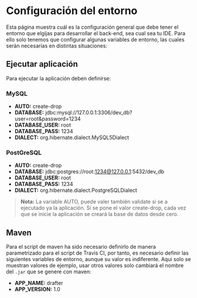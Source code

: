 # Configuración del entorno
Esta página muestra cuál es la configuración general que debe tener el entorno que elgijas para desarrollar el back-end, sea cual sea tu IDE. Para ello solo tenemos que configurar algunas variables de entorno, las cuales serán necesarias en distintas situaciones:

## Ejecutar aplicación
Para ejecutar la aplicación deben definirse:

### MySQL
* **AUTO:** create-drop
* **DATABASE:** jdbc:mysql://127.0.0.1:3306/dev_db?user=root&password=1234
* **DATABASE_USER:** root
* **DATABASE_PASS:** 1234
* **DIALECT:** org.hibernate.dialect.MySQL5Dialect

### PostGreSQL
* **AUTO:** create-drop
* **DATABASE:** jdbc:postgres://root:1234@127.0.0.1:5432/dev_db
* **DATABASE_USER:** root
* **DATABASE_PASS:** 1234
* **DIALECT:** org.hibernate.dialect.PostgreSQLDialect

> **Nota:** La variable AUTO, puede valer también validate si se a ejecutado ya la aplicación. Si se pone el valor create-drop, cada vez que se inicie la aplicación se creará la base de datos desde cero.

## Maven
Para el script de maven ha sido necesario definirlo de manera parametrizado para el script de Travis CI, por tanto, es necesario definir las siguientes variables de entorno, aunque su valor es indiferente. Aqui solo se muestran valores de ejemplo, usar otros valores solo cambiará el nombre del `.jar` que se genere con maven:
* **APP_NAME:** drafter
* **APP_VERSION:** 1.0
